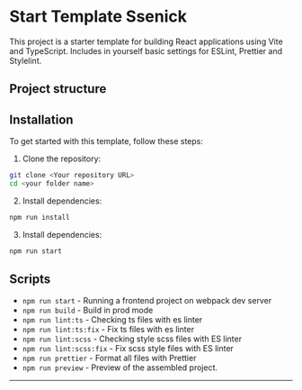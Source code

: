 # Start Template Ssenick

This project is a starter template for building React applications using Vite and TypeScript. Includes in
yourself basic settings for ESLint, Prettier and Stylelint.

## Project structure

## Installation

To get started with this template, follow these steps:

1. Clone the repository:

```bash
git clone <Your repository URL>
cd <your folder name>
```

2. Install dependencies:

```bash
npm run install
```

3. Install dependencies:

```bash
npm run start
```

## Scripts

- `npm run start` - Running a frontend project on webpack dev server
- `npm run build` - Build in prod mode
- `npm run lint:ts` - Checking ts files with es linter
- `npm run lint:ts:fix` - Fix ts files with es linter
- `npm run lint:scss` - Checking style scss files with ES linter
- `npm run lint:scss:fix` - Fix scss style files with ES linter
- `npm run prettier` - Format all files with Prettier
- `npm run preview` - Preview of the assembled project.

----
